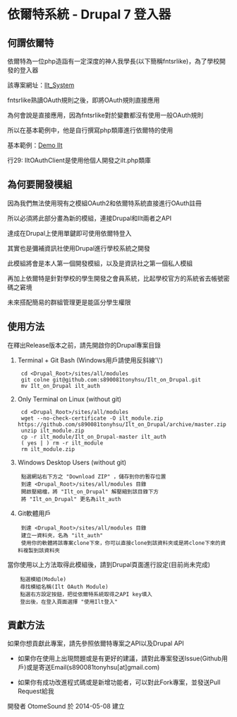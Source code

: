依爾特系統 - Drupal 7 登入器
==========

何謂依爾特
----------

依爾特為一位php造詣有一定深度的神人我學長(以下簡稱fntsrlike)，為了學校開發的登入器

該專案網址：[Ilt_System](https://github.com/fntsrlike/ilt_system)

fntsrlike熟讀OAuth規則之後，即將OAuth規則直接應用

為何會說是直接應用，因為fntsrlike對於變數都沒有使用一般OAuth規則

所以在基本範例中，他是自行撰寫php類庫進行依爾特的使用

基本範例：[Demo Ilt](https://gist.github.com/fntsrlike/9347203)

行29: IltOAuthClient是使用他個人開發之ilt.php類庫

為何要開發模組
----------

因為我們無法使用現有之模組OAuth2和依爾特系統直接進行OAuth註冊

所以必須將此部分畫為新的模組，連接Drupal和Ilt兩者之API

達成在Drupal上使用單鍵即可使用依爾特登入

其實也是彌補資訊社使用Drupal進行學校系統之開發

此模組將會是本人第一個開發模組，以及是資訊社之第一個私人模組

再加上依爾特是針對學校的學生開發之會員系統，比起學校官方的系統省去帳號密碼之窘境

未來搭配簡易的群組管理更是能區分學生權限

使用方法
----------

在釋出Release版本之前，請先開啟你的Drupal專案目錄

1. Terminal + Git Bash (Windows用戶請使用反斜線'\\')

		cd <Drupal_Root>/sites/all/modules
		git colne git@github.com:s890081tonyhsu/Ilt_on_Drupal.git
		mv Ilt_on_Drupal ilt_auth

2. Only Terminal on Linux (without git)

		cd <Drupal_Root>/sites/all/modules
		wget --no-check-certificate -O ilt_module.zip https://github.com/s890081tonyhsu/Ilt_on_Drupal/archive/master.zip
		unzip ilt_module.zip
		cp -r ilt_module/Ilt_on_Drupal-master ilt_auth
		( yes | ) rm -r ilt_module
		rm ilt_module.zip

3. Windows Desktop Users (without git)

		點選網站右下方之 "Download ZIP" ，儲存到你的暫存位置
		到達 <Drupal_Root>/sites/all/modules 目錄
		開啟壓縮檔，將 "Ilt_on_Drupal" 解壓縮到該目錄下方
		將 "Ilt_on_Drupal" 更名為ilt_auth

4. Git軟體用戶

		到達 <Drupal_Root>/sites/all/modules 目錄
		建立一資料夾，名為 "ilt_auth"
		使用你的軟體將該專案clone下來，你可以直接clone到該資料夾或是將clone下來的資料複製到該資料夾
		
當你使用以上方法取得此模組後，請到Drupal頁面進行設定(目前尚未完成)

		點選模組(Module)
		尋找模組名稱(Ilt OAuth Module)
		點選右方設定按鈕，把從依爾特系統取得之API key填入
		登出後，在登入頁面選擇 "使用Ilt登入"

貢獻方法
----------

如果你想貢獻此專案，請先參照依爾特專案之API以及Drupal API

  - 如果你在使用上出現問題或是有更好的建議，請對此專案發送Issue(Github用戶)或是寄送Email(s890081tonyhsu[at]gmail.com)

  - 如果你有成功改進程式碼或是新增功能者，可以對此Fork專案，並發送Pull Request給我

開發者 OtomeSound 於 2014-05-08 建立


